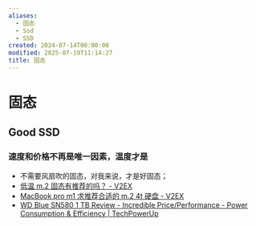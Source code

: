 ```yaml
---
aliases:
  - 固态
  - Ssd
  - SSD
created: 2024-07-14T00:00:00
modified: 2025-07-19T11:14:27
title: 固态
---
```


# 固态

## Good SSD

### 速度和价格不再是唯一因素，温度才是

- 不需要风扇吹的固态，对我来说，才是好固态；
- [低温 m.2 固态有推荐的吗？ - V2EX](https://hk.v2ex.com/t/1050695)
- [MacBook pro m1 求推荐合适的 m.2 4t 硬盘 - V2EX](https://v2ex.com/t/974018)
- [WD Blue SN580 1 TB Review - Incredible Price/Performance - Power Consumption & Efficiency | TechPowerUp](https://www.techpowerup.com/review/wd-blue-sn580-1-tb/7.html)
